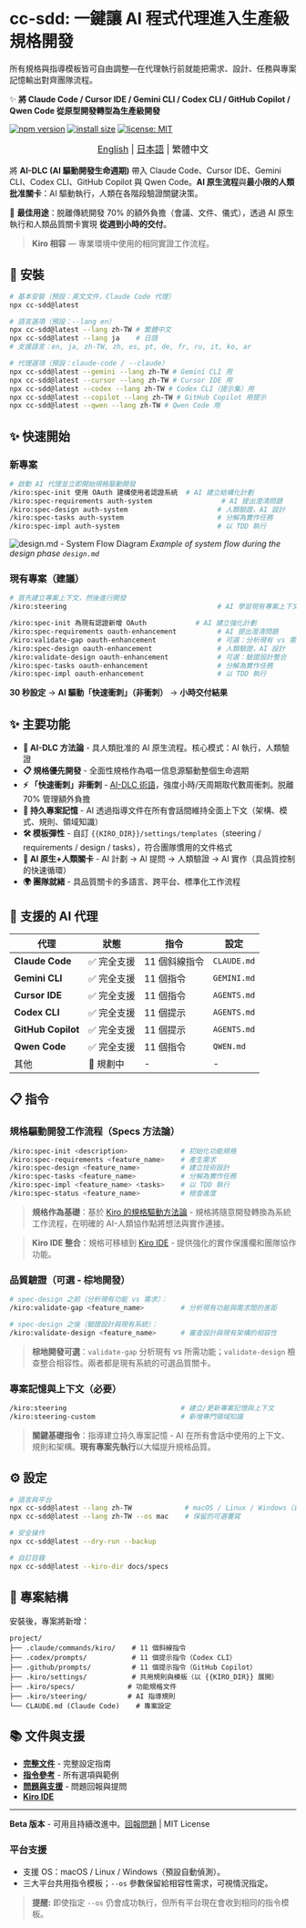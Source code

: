 # cc-sdd: 一鍵讓 AI 程式代理進入生產級規格開發

所有規格與指導模板皆可自由調整—在代理執行前就能把需求、設計、任務與專案記憶輸出對齊團隊流程。

✨ **將 Claude Code / Cursor IDE / Gemini CLI / Codex CLI / GitHub Copilot / Qwen Code 從原型開發轉型為生產級開發**

<!-- npm badges -->
[![npm version](https://img.shields.io/npm/v/cc-sdd?logo=npm)](https://www.npmjs.com/package/cc-sdd?activeTab=readme)
[![install size](https://packagephobia.com/badge?p=cc-sdd)](https://packagephobia.com/result?p=cc-sdd)
[![license: MIT](https://img.shields.io/badge/license-MIT-green.svg)](LICENSE)

<div align="center" style="margin-bottom: 1rem; font-size: 1.2rem;"><sub>
<a href="https://github.com/gotalab/cc-sdd/blob/main/tools/cc-sdd/README.md">English</a> | <a href="https://github.com/gotalab/cc-sdd/blob/main/tools/cc-sdd/README_ja.md">日本語</a> | 繁體中文
</sub></div>

將 **AI-DLC (AI 驅動開發生命週期)** 帶入 Claude Code、Cursor IDE、Gemini CLI、Codex CLI、GitHub Copilot 與 Qwen Code。**AI 原生流程**與**最小限的人類批准關卡**：AI 驅動執行，人類在各階段驗證關鍵決策。

🎯 **最佳用途**：脱離傳統開發 70% 的額外負擔（會議、文件、儀式），透過 AI 原生執行和人類品質關卡實現 **從週到小時的交付**。

> **Kiro 相容** — 專業環境中使用的相同實證工作流程。

## 🚀 安裝

```bash
# 基本安裝（預設：英文文件，Claude Code 代理）
npx cc-sdd@latest

# 語言選項（預設：--lang en）
npx cc-sdd@latest --lang zh-TW # 繁體中文
npx cc-sdd@latest --lang ja    # 日語
# 支援語言：en, ja, zh-TW, zh, es, pt, de, fr, ru, it, ko, ar

# 代理選項（預設：claude-code / --claude）
npx cc-sdd@latest --gemini --lang zh-TW # Gemini CLI 用
npx cc-sdd@latest --cursor --lang zh-TW # Cursor IDE 用
npx cc-sdd@latest --codex --lang zh-TW # Codex CLI（提示集）用
npx cc-sdd@latest --copilot --lang zh-TW # GitHub Copilot 用提示
npx cc-sdd@latest --qwen --lang zh-TW # Qwen Code 用
```

## ✨ 快速開始

### 新專案
```bash
# 啟動 AI 代理並立即開始規格驅動開發
/kiro:spec-init 使用 OAuth 建構使用者認證系統  # AI 建立結構化計劃
/kiro:spec-requirements auth-system                 # AI 提出澄清問題
/kiro:spec-design auth-system                      # 人類驗證，AI 設計
/kiro:spec-tasks auth-system                       # 分解為實作任務
/kiro:spec-impl auth-system                        # 以 TDD 執行
```

![design.md - System Flow Diagram](https://raw.githubusercontent.com/gotalab/cc-sdd/refs/heads/main/assets/design-system_flow.png)
*Example of system flow during the design phase `design.md`*

### 現有專案（建議）
```bash
# 首先建立專案上下文，然後進行開發
/kiro:steering                                     # AI 學習現有專案上下文

/kiro:spec-init 為現有認證新增 OAuth            # AI 建立強化計劃
/kiro:spec-requirements oauth-enhancement          # AI 提出澄清問題
/kiro:validate-gap oauth-enhancement               # 可選：分析現有 vs 需求
/kiro:spec-design oauth-enhancement                # 人類驗證，AI 設計
/kiro:validate-design oauth-enhancement            # 可選：驗證設計整合
/kiro:spec-tasks oauth-enhancement                 # 分解為實作任務
/kiro:spec-impl oauth-enhancement                  # 以 TDD 執行
```

**30 秒設定** → **AI 驅動「快速衝刺」（非衝刺）** → **小時交付結果**

## ✨ 主要功能

- **🚀 AI-DLC 方法論** - 具人類批准的 AI 原生流程。核心模式：AI 執行，人類驗證
- **📋 規格優先開發** - 全面性規格作為唱一信息源驅動整個生命週期
- **⚡ 「快速衝刺」非衝刺** - [AI-DLC 術語](https://aws.amazon.com/jp/blogs/news/ai-driven-development-life-cycle/)，強度小時/天周期取代數周衝刺。脱離 70% 管理額外負擔
- **🧠 持久專案記憶** - AI 透過指導文件在所有會話間維持全面上下文（架構、模式、規則、領域知識）
- **🛠 模板彈性** - 自訂 `{{KIRO_DIR}}/settings/templates`（steering / requirements / design / tasks），符合團隊慣用的文件格式
- **🔄 AI 原生+人類關卡** - AI 計劃 → AI 提問 → 人類驗證 → AI 實作（具品質控制的快速循環）
- **🌍 團隊就緒** - 具品質關卡的多語言、跨平台、標準化工作流程

## 🤖 支援的 AI 代理

| 代理 | 狀態 | 指令 | 設定 |
|------|------|------|------|
| **Claude Code** | ✅ 完全支援 | 11 個斜線指令 | `CLAUDE.md` |
| **Gemini CLI** | ✅ 完全支援 | 11 個指令 | `GEMINI.md` |
| **Cursor IDE** | ✅ 完全支援 | 11 個指令 | `AGENTS.md` |
| **Codex CLI** | ✅ 完全支援 | 11 個提示 | `AGENTS.md` |
| **GitHub Copilot** | ✅ 完全支援 | 11 個提示 | `AGENTS.md` |
| **Qwen Code** | ✅ 完全支援 | 11 個指令 | `QWEN.md` |
| 其他 | 📅 規劃中 | - | - |

## 📋 指令

### 規格驅動開發工作流程（Specs 方法論）
```bash
/kiro:spec-init <description>             # 初始化功能規格
/kiro:spec-requirements <feature_name>    # 產生需求
/kiro:spec-design <feature_name>          # 建立技術設計
/kiro:spec-tasks <feature_name>           # 分解為實作任務
/kiro:spec-impl <feature_name> <tasks>    # 以 TDD 執行
/kiro:spec-status <feature_name>          # 檢查進度
```

> **規格作為基礎**：基於 [Kiro 的規格驅動方法論](https://kiro.dev/docs/specs/) - 規格將隨意開發轉換為系統工作流程，在明確的 AI-人類協作點將想法與實作連接。

> **Kiro IDE 整合**：規格可移植到 [Kiro IDE](https://kiro.dev) - 提供強化的實作保護欄和團隊協作功能。

### 品質驗證（可選 - 棕地開發）
```bash
# spec-design 之前（分析現有功能 vs 需求）：
/kiro:validate-gap <feature_name>         # 分析現有功能與需求間的差距

# spec-design 之後（驗證設計與現有系統）：
/kiro:validate-design <feature_name>      # 審查設計與現有架構的相容性
```

> **棕地開發可選**：`validate-gap` 分析現有 vs 所需功能；`validate-design` 檢查整合相容性。兩者都是現有系統的可選品質關卡。

### 專案記憶與上下文（必要）
```bash
/kiro:steering                            # 建立/更新專案記憶與上下文
/kiro:steering-custom                     # 新增專門領域知識
```

> **關鍵基礎指令**：指導建立持久專案記憶 - AI 在所有會話中使用的上下文、規則和架構。**現有專案先執行**以大幅提升規格品質。

## ⚙️ 設定

```bash
# 語言與平台
npx cc-sdd@latest --lang zh-TW             # macOS / Linux / Windows（自動偵測）
npx cc-sdd@latest --lang zh-TW --os mac    # 保留的可選覆寫

# 安全操作
npx cc-sdd@latest --dry-run --backup

# 自訂目錄
npx cc-sdd@latest --kiro-dir docs/specs
```

## 📁 專案結構

安裝後，專案將新增：

```
project/
├── .claude/commands/kiro/    # 11 個斜線指令
├── .codex/prompts/           # 11 個提示指令（Codex CLI）
├── .github/prompts/          # 11 個提示指令（GitHub Copilot）
├── .kiro/settings/           # 共用規則與模板（以 {{KIRO_DIR}} 展開）
├── .kiro/specs/             # 功能規格文件
├── .kiro/steering/          # AI 指導規則
└── CLAUDE.md (Claude Code)    # 專案設定
```

## 📚 文件與支援

- **[完整文件](https://github.com/gotalab/cc-sdd/tree/main/docs/README)** - 完整設定指南
- **[指令參考](https://github.com/gotalab/cc-sdd/docs)** - 所有選項與範例
- **[問題與支援](https://github.com/gotalab/cc-sdd/issues)** - 問題回報與提問
- **[Kiro IDE](https://kiro.dev)**

---

**Beta 版本** - 可用且持續改進中。[回報問題](https://github.com/gotalab/cc-sdd/issues) | MIT License

### 平台支援
- 支援 OS：macOS / Linux / Windows（預設自動偵測）。
- 三大平台共用指令模板；`--os` 參數保留給相容性需求，可視情況指定。

> **提醒:** 即使指定 `--os` 仍會成功執行，但所有平台現在會收到相同的指令模板。
